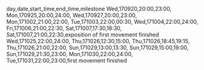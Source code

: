 day,date,start_time,end_time,milestone
Wed,170920,20:00,23:00,
Mon,170925,20:00,24:00,
Wed,170927,20:00,23:00,
Mon,171002,21:00,22:00,
Tue,171003,22:00,00:30,
Wed,171004,22:00,24:00,
Fri,171006,21:00,22:30,
Sat,171007,17:30,18:30,
Sat,171007,21:00,22:30,exposition of first movement finished
Wed,171025,22:00,24:00,
Thu,171026,12:30,15:00,
Thu,171026,18:45,19:15,
Thu,171026,21:00,22:00,
Sun,171029,13:00,13:30,
Sun,171029,15:00,19:00,
Sun,171029,21:30,23:00,
Mon,171030,22:00,24:00,
Tue,171031,22:00,23:00,first movement finished
